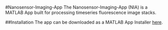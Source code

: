 #Nanosensor-Imaging-App
The Nanosensor-Imaging-App (NIA) is a MATLAB App built for processing timeseries fluorescence image stacks.

##Installation
The app can be downloaded as a MATLAB App Installer [here](Nanosensor-Imaging-App.mlappinstall).
